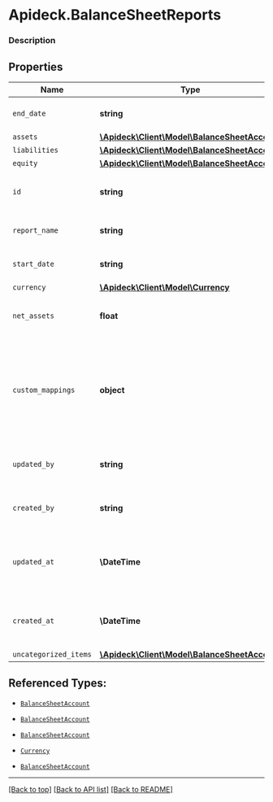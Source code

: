 # Apideck.BalanceSheetReports

### Description

## Properties
Name | Type | Description | Notes
------------ | ------------- | ------------- | -------------
`end_date` | **string** | The start date of the report | 
`assets` | [**\Apideck\Client\Model\BalanceSheetAccount**](BalanceSheetAccount.md) |  | 
`liabilities` | [**\Apideck\Client\Model\BalanceSheetAccount**](BalanceSheetAccount.md) |  | 
`equity` | [**\Apideck\Client\Model\BalanceSheetAccount**](BalanceSheetAccount.md) |  | 
`id` | **string** | A unique identifier for an object. | [optional] 
`report_name` | **string** | The name of the report | [optional] 
`start_date` | **string** | The start date of the report | [optional] 
`currency` | [**\Apideck\Client\Model\Currency**](Currency.md) |  | [optional] 
`net_assets` | **float** | The net assets of the balance sheet | [optional] 
`custom_mappings` | **object** | When custom mappings are configured on the resource, the result is included here. | [optional] 
`updated_by` | **string** | The user who last updated the object. | [optional] 
`created_by` | **string** | The user who created the object. | [optional] 
`updated_at` | **\DateTime** | The date and time when the object was last updated. | [optional] 
`created_at` | **\DateTime** | The date and time when the object was created. | [optional] 
`uncategorized_items` | [**\Apideck\Client\Model\BalanceSheetAccount**](BalanceSheetAccount.md) |  | [optional] 





## Referenced Types:

* [`BalanceSheetAccount`](BalanceSheetAccount.md)
* [`BalanceSheetAccount`](BalanceSheetAccount.md)
* [`BalanceSheetAccount`](BalanceSheetAccount.md)



* [`Currency`](Currency.md)






* [`BalanceSheetAccount`](BalanceSheetAccount.md)

---

[[Back to top]](#) [[Back to API list]](../../../../README.md#documentation-for-api-endpoints) [[Back to README]](../../../../README.md)


